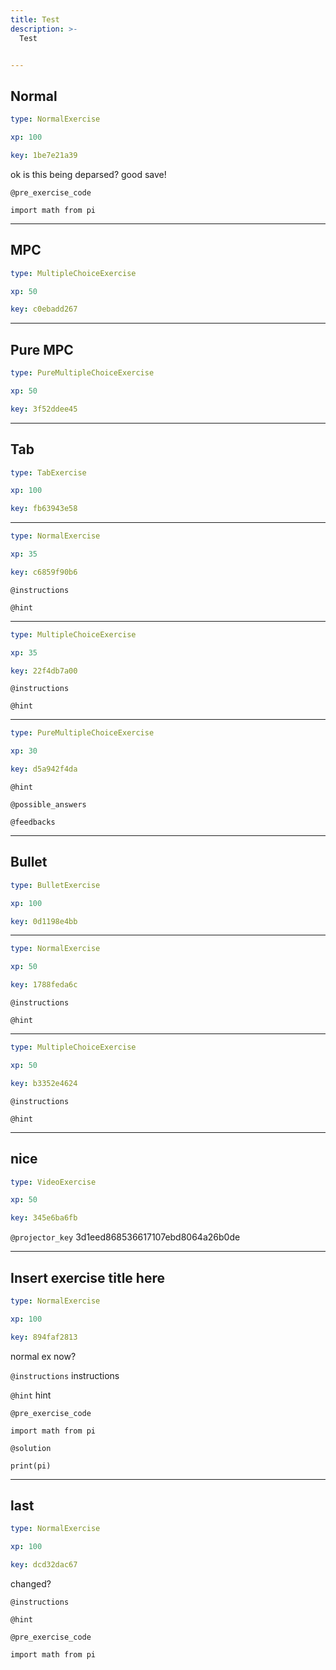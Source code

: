 ```yaml
---
title: Test
description: >-
  Test


---
```

## Normal

```yaml
type: NormalExercise

xp: 100

key: 1be7e21a39
```

ok is this being deparsed? good save!



`@pre_exercise_code`
```{python}
import math from pi
```








---
## MPC

```yaml
type: MultipleChoiceExercise

xp: 50

key: c0ebadd267
```














---
## Pure MPC

```yaml
type: PureMultipleChoiceExercise

xp: 50

key: 3f52ddee45
```














---
## Tab

```yaml
type: TabExercise

xp: 100

key: fb63943e58
```













***



```yaml
type: NormalExercise

xp: 35

key: c6859f90b6
```



`@instructions`


`@hint`












***



```yaml
type: MultipleChoiceExercise

xp: 35

key: 22f4db7a00
```



`@instructions`


`@hint`












***



```yaml
type: PureMultipleChoiceExercise

xp: 30

key: d5a942f4da
```




`@hint`






`@possible_answers`


`@feedbacks`






---
## Bullet

```yaml
type: BulletExercise

xp: 100

key: 0d1198e4bb
```













***



```yaml
type: NormalExercise

xp: 50

key: 1788feda6c
```



`@instructions`


`@hint`












***



```yaml
type: MultipleChoiceExercise

xp: 50

key: b3352e4624
```



`@instructions`


`@hint`












---
## nice

```yaml
type: VideoExercise

xp: 50

key: 345e6ba6fb
```

`@projector_key`
3d1eed868536617107ebd8064a26b0de

---
## Insert exercise title here

```yaml
type: NormalExercise

xp: 100

key: 894faf2813
```

normal ex now?

`@instructions`
instructions

`@hint`
hint

`@pre_exercise_code`
```{python}
import math from pi
```

`@solution`
```{python}
print(pi)
```






---
## last

```yaml
type: NormalExercise

xp: 100

key: dcd32dac67
```

changed?

`@instructions`


`@hint`


`@pre_exercise_code`
```{python}
import math from pi
```






